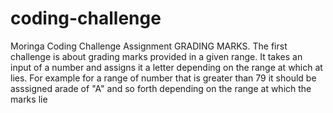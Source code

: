 # coding-challenge
Moringa Coding Challenge Assignment
GRADING MARKS. The first challenge is about grading marks provided in a given range. It takes an input of a number and assigns it a letter depending on the range at which at lies. For example for a range of number that is greater than 79 it should be asssigned arade of "A" and so forth depending on the range at which the marks lie
